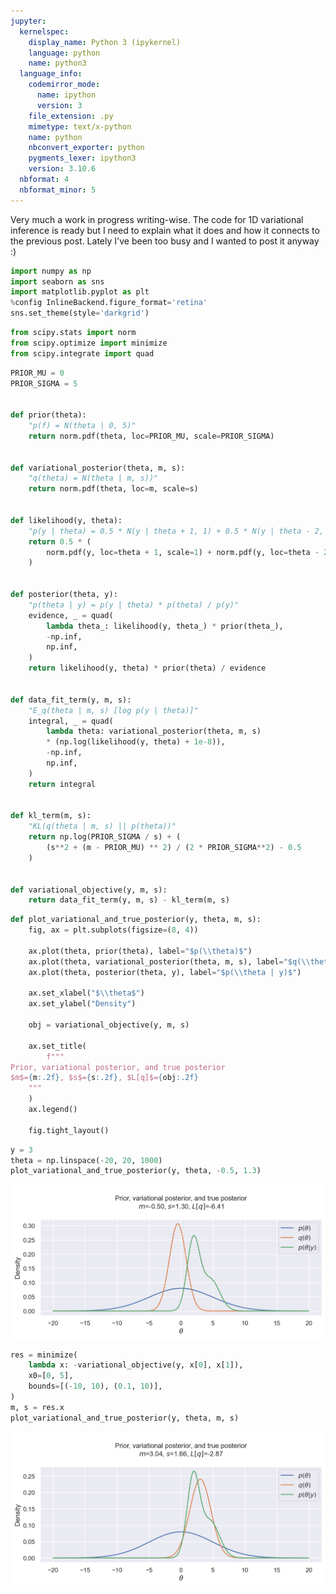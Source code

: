 ```yaml
---
jupyter:
  kernelspec:
    display_name: Python 3 (ipykernel)
    language: python
    name: python3
  language_info:
    codemirror_mode:
      name: ipython
      version: 3
    file_extension: .py
    mimetype: text/x-python
    name: python
    nbconvert_exporter: python
    pygments_lexer: ipython3
    version: 3.10.6
  nbformat: 4
  nbformat_minor: 5
---
```


Very much a work in progress writing-wise.
The code for 1D variational inference is ready but I need to explain what it does and how it connects to the previous post.
Lately I've been too busy and I wanted to post it anyway :)

``` python
import numpy as np
import seaborn as sns
import matplotlib.pyplot as plt
%config InlineBackend.figure_format='retina'
sns.set_theme(style='darkgrid')
```

``` python
from scipy.stats import norm
from scipy.optimize import minimize
from scipy.integrate import quad
```

``` python
PRIOR_MU = 0
PRIOR_SIGMA = 5


def prior(theta):
    "p(f) = N(theta | 0, 5)"
    return norm.pdf(theta, loc=PRIOR_MU, scale=PRIOR_SIGMA)


def variational_posterior(theta, m, s):
    "q(theta) = N(theta | m, s))"
    return norm.pdf(theta, loc=m, scale=s)


def likelihood(y, theta):
    "p(y | theta) = 0.5 * N(y | theta + 1, 1) + 0.5 * N(y | theta - 2, 1.5)"
    return 0.5 * (
        norm.pdf(y, loc=theta + 1, scale=1) + norm.pdf(y, loc=theta - 2, scale=1.5)
    )


def posterior(theta, y):
    "p(theta | y) = p(y | theta) * p(theta) / p(y)"
    evidence, _ = quad(
        lambda theta_: likelihood(y, theta_) * prior(theta_),
        -np.inf,
        np.inf,
    )
    return likelihood(y, theta) * prior(theta) / evidence


def data_fit_term(y, m, s):
    "E_q(theta | m, s) [log p(y | theta)]"
    integral, _ = quad(
        lambda theta: variational_posterior(theta, m, s)
        * (np.log(likelihood(y, theta) + 1e-8)),
        -np.inf,
        np.inf,
    )
    return integral


def kl_term(m, s):
    "KL(q(theta | m, s) || p(theta))"
    return np.log(PRIOR_SIGMA / s) + (
        (s**2 + (m - PRIOR_MU) ** 2) / (2 * PRIOR_SIGMA**2) - 0.5
    )


def variational_objective(y, m, s):
    return data_fit_term(y, m, s) - kl_term(m, s)
```

``` python
def plot_variational_and_true_posterior(y, theta, m, s):
    fig, ax = plt.subplots(figsize=(8, 4))

    ax.plot(theta, prior(theta), label="$p(\\theta)$")
    ax.plot(theta, variational_posterior(theta, m, s), label="$q(\\theta)$")
    ax.plot(theta, posterior(theta, y), label="$p(\\theta | y)$")

    ax.set_xlabel("$\\theta$")
    ax.set_ylabel("Density")

    obj = variational_objective(y, m, s)

    ax.set_title(
        f"""
Prior, variational posterior, and true posterior
$m$={m:.2f}, $s$={s:.2f}, $L[q]$={obj:.2f}
    """
    )
    ax.legend()

    fig.tight_layout()
```

``` python
y = 3
theta = np.linspace(-20, 20, 1000)
plot_variational_and_true_posterior(y, theta, -0.5, 1.3)
```

![](/assets/images/introduction-to-variational-inference/57d2f18afcb7cc4975e7ddc52ba7b2c2b4ac7528.png)

``` python
res = minimize(
    lambda x: -variational_objective(y, x[0], x[1]),
    x0=[0, 5],
    bounds=[(-10, 10), (0.1, 10)],
)
m, s = res.x
plot_variational_and_true_posterior(y, theta, m, s)
```

![](/assets/images/introduction-to-variational-inference/678445be2018ea313ab2b6fdbb997c11360ed5c6.png)
